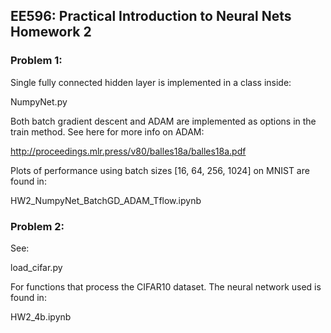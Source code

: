 ## EE596: Practical Introduction to Neural Nets Homework 2

### Problem 1:
Single fully connected hidden layer is implemented in a class inside:

NumpyNet.py

Both batch gradient descent and ADAM are implemented as options in the train method. See here for more info on ADAM:

<http://proceedings.mlr.press/v80/balles18a/balles18a.pdf>

Plots of performance using batch sizes [16, 64, 256, 1024] on MNIST are found in:

HW2_NumpyNet_BatchGD_ADAM_Tflow.ipynb

### Problem 2:

See:

load_cifar.py

For functions that process the CIFAR10 dataset. The neural network used is found in:

HW2_4b.ipynb


